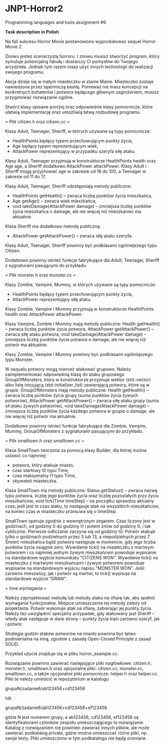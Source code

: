 # JNP1-Horror2
Programming languages and tools assignment #6

**Task description in Polish**

Na fali sukcesu Horror Movie postanowiono wyprodukować sequel Horror Movie 2.

Znowu jesteś scenarzystą horroru. I znowu musisz stworzyć program, który
symuluje potencjalną fabułę i dostarczy Ci pomysłów do Twojego arcydzieła.
Jednak tym razem masz użyć innych technologii do realizacji swojego programu.

Akcja dzieje się w małym miasteczku w stanie Maine. Miasteczko zostaje
nawiedzone przez tajemniczą bestię. Ponieważ nie masz koncepcji na konkretnych
bohaterów i potwora będącego głównym zagrożeniem, musisz przygotować
rozwiązanie ogólne.

Stwórz klasy opisane poniżej oraz odpowiednie klasy pomocnicze, które ułatwią
implementację oraz umożliwią łatwą rozbudowę programu.

= Plik citizen.h oraz citizen.cc =

Klasy Adult, Teenager, Sheriff, w których używane są typy pomocnicze:
* HealthPoints będący typem przechowującym punkty życia,
* Age będący typem reprezentującym wiek,
* AttackPower reprezentujący w przypadku szeryfa siłę ataku.

Klasy Adult, Teenager przyjmują w konstruktorze HealthPoints health oraz
Age age, a Sheriff dodatkowo AttackPower attackPower. Klasy Adult i Sheriff
mogą przyjmować age w zakresie od 18 do 100, a Teenager w zakresie od 11 do 17.

Klasy Adult, Teenager, Sheriff udostępniają metody publiczne:
* HealthPoints getHealth() – zwraca liczbę punktów życia mieszkańca,
* Age getAge() – zwraca wiek mieszkańca,
* void takeDamage(AttackPower damage) – zmniejsza liczbę punktów życia
  mieszkańca o damage, ale nie więcej niż mieszkaniec ma aktualnie.

Klasa Sheriff ma dodatkowo metodę publiczną:
* AttackPower getAttackPower() – zwraca siłę ataku szeryfa.

Klasy Adult, Teenager, Sheriff powinny być podklasami ogólniejszego typu
Citizen.

Dodatkowo powinny istnieć funkcje fabrykujące dla Adult, Teenager, Sheriff
z sygnaturami pasującymi do przykładu.

= Plik monster.h oraz monster.cc =

Klasy Zombie, Vampire, Mummy, w których używane są typy pomocnicze:
* HealthPoints będący typem przechowującym punkty życia,
* AttackPower reprezentujący siłę ataku.

Klasy Zombie, Vampire i Mummy przyjmują w konstruktorze HealthPoints health
oraz AttackPower attackPower.

Klasy Vampire, Zombie i Mummy mają metody publiczne:
Health getHealth() – zwraca liczbę punktów życia potwora,
AttackPower getAttackPower() – zwraca siłę ataku potwora,
void takeDamage(AttackPower damage) – zmniejsza liczbę punktów życia potwora
o damage, ale nie więcej niż potwór ma aktualnie.

Klasy Zombie, Vampire i Mummy powinny być podklasami ogólniejszego typu Monster.

W sequelu potwory mogą również atakować grupowo. Należy zaimplementować
odpowiednią klasę do ataku grupowego GroupOfMonsters, która w konstruktorze
przyjmuje wektor (std::vector) albo listę inicjującą (std::initializer_list)
zawierającą potwory, które są w grupie. GroupOfMonsters mają metody publiczne:
Health getHealth() – zwraca liczbę punktów życia grupy (suma punktów życia
żywych potworów),
AttackPower getAttackPower() – zwraca siłę ataku grupy (suma sił ataku żywych
potworów),
void takeDamage(AttackPower damage) – zmniejsza liczbę punktów życia każdego
potwora w grupie o damage, ale nie więcej niż potwór ma aktualnie.

Dodatkowo powinny istnieć funkcje fabrykujące dla Zombie, Vampire, Mummy,
GroupOfMonsters z sygnaturami pasującymi do przykładu.

= Plik smalltown.h oraz smalltown.cc =

Klasa SmallTown tworzona za pomocą klasy Builder, dla której można ustawić co
najmniej:
* potwora, który atakuje miasto,
* czas startowy t0 typu Time,
* czas maksymalny t1 typu Time,
* obywateli miasteczka.

Klasa SmallTown ma metody publiczne:
Status getStatus() – zwraca nazwę typu potwora, liczbę jego punktów życia oraz
liczbę pozostałych przy życiu mieszkańców;
void tick(Time timeStep) – na początku sprawdza aktualny czas; jeśli jest to czas
ataku, to następuje atak na wszystkich mieszkańców; na koniec czas w miasteczku
przesuwa się o timeStep.

SmallTown operuje zgodnie z wewnętrznym zegarem. Czas liczony jest w godzinach,
od godziny 0 do godziny t1 i potem znów od godziny 0, i tak cyklicznie. Pierwsze
odliczanie zaczyna się od godziny t0. Potwór atakuje tylko o godzinach
podzielnych  przez 3 lub 13, a niepodzielnych przez 7.
Śmierć mieszkańca bądź potwora następuje w momencie, gdy jego liczba punktów
życia osiągnie zero. Wywołanie tick() na miasteczku z martwym potworem i co
najmniej jednym żywym mieszkańcem powoduje wypisanie na standardowe wyjście
komunikatu "CITIZENS WON". Wywołanie tick() na miasteczku z martwymi
mieszkańcami i żywym potworem powoduje wypisanie na standardowym wyjściu napisu
"MONSTER WON". Jeśli zarówno mieszańcy, jak i potwór są martwi, to tick()
wypisuje na standardowe wyjście "DRAW".

= Inne wymagania =

Należy zaprojektować metodę lub metody ataku na ofiarę tak, aby spełnić
wymagania funkcjonalne. Miejsce umieszczenia tej metody zależy od projektanta.
Potwór wykonuje atak na ofiarę, zabierając jej punkty życia. Należy też
uwzględnić specjalny przypadek, gdy atakowany jest Sheriff – wtedy atak
następuje w dwie strony – punkty życia traci zarówno szeryf, jak i potwór.

Strategia godzin ataków potworów na miasto powinna być łatwo podmienialna na
inną, zgodnie z zasadą Open-Closed Principle z zasad SOLID.

Przykład użycia znajduje się w pliku horror_example.cc.

Rozwiązanie powinno zawierać następujące pliki nagłówkowe: citizen.h,
monster.h, smalltown.h oraz opcjonalne pliki: citizen.cc, monster.cc,
smalltown.cc, a także opcjonalne pliki pomocnicze: helper.h oraz helper.cc.
Pliki te należy umieścić w repozytorium w katalogu

grupaN/zadanie6/ab123456+cd123456

lub

grupaN/zadanie6/ab123456+cd123456+ef123456

gdzie N jest numerem grupy, a ab123456, cd123456, ef123456 są identyfikatorami
członków zespołu umieszczającego to rozwiązanie.
Katalog z rozwiązaniem nie powinien zawierać innych plików, ale może zawierać
podkatalog private, gdzie można umieszczać różne pliki, np. swoje testy. Pliki
umieszczone w tym podkatalogu nie będą oceniane.

